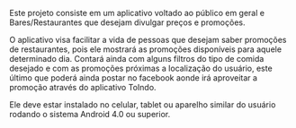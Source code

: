 Este projeto consiste em um aplicativo voltado ao público em geral e Bares/Restaurantes que desejam divulgar preços e promoções.

O aplicativo visa facilitar a vida de pessoas que desejam saber promoções de restaurantes, pois ele mostrará as promoções disponíveis para aquele determinado dia. Contará ainda com alguns filtros do tipo de comida desejado e com as promoções próximas a localização do usuário, este último que poderá ainda postar no facebook aonde irá aproveitar a promoção através do aplicativo ToIndo.


Ele deve estar instalado no celular, tablet ou aparelho similar do usuário rodando o sistema Android 4.0 ou superior.